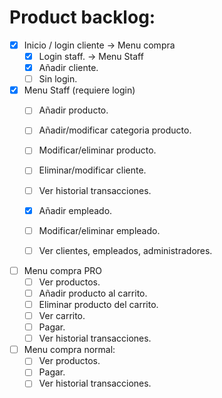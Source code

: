 # Product backlog:
- [x] Inicio / login cliente -> Menu compra
	- [x] Login staff. -> Menu Staff
	- [x] Añadir cliente.
	- [ ] Sin login.

- [x] Menu Staff (requiere login)
	- [ ] Añadir producto.
	- [ ] Añadir/modificar categoria producto.
	- [ ] Modificar/eliminar producto.

	- [ ] Eliminar/modificar cliente.
	- [ ] Ver historial transacciones.

	- [x] Añadir empleado.
	- [ ] Modificar/eliminar empleado.
	- [ ] Ver clientes, empleados, administradores.

- [ ] Menu compra PRO
	- [ ] Ver productos.
	- [ ] Añadir producto al carrito.
	- [ ] Eliminar producto del carrito.
	- [ ] Ver carrito.
	- [ ] Pagar.
	- [ ] Ver historial transacciones.

- [ ] Menu compra normal:
    - [ ] Ver productos.
    - [ ] Pagar.
	- [ ] Ver historial transacciones.
